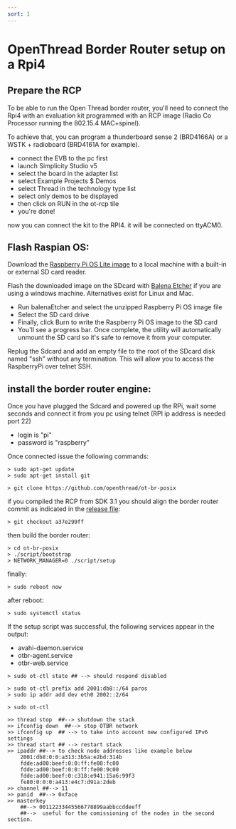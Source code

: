 ```yaml
---
sort: 1
---
```


# OpenThread Border Router setup on a Rpi4

## Prepare the RCP

To be able to run the Open Thread border router, you'll need to connect the Rpi4 with an evaluation kit programmed with an RCP image (Radio Co Processor running the 802.15.4 MAC+spinel).

To achieve that, you can program a thunderboard sense 2 (BRD4166A) or a WSTK + radioboard (BRD4161A for example).

 - connect the EVB to the pc first
 - launch Simplicity Studio v5
 - select the board in the adapter list
 - select Example Projects $ Demos
 - select Thread in the technology type list
 - select only demos to be displayed
 - then click on RUN in the ot-rcp tile
 - you're done!

now you can connect the kit to the RPI4. it will be connected on ttyACM0.


## Flash Raspian OS:

Download the [Raspberry Pi OS Lite image](https://www.raspberrypi.org/downloads/raspberry-pi-os/) to a local machine with a built-in or external SD card reader.

Flash the downloaded image on the SDcard with [Balena Etcher](https://www.balena.io/etcher/) if you are using a windows machine. Alternatives exist for Linux and Mac.

- Run balenaEtcher and select the unzipped Raspberry Pi OS image file
- Select the SD card drive
- Finally, click Burn to write the Raspberry Pi OS image to the SD card
- You'll see a progress bar. Once complete, the utility will automatically unmount the SD card so it's safe to remove it from your computer.

Replug the Sdcard and add an empty file to the root of the SDcard disk named "ssh" without any termination. This will allow you to access the RaspberryPi over telnet SSH.

## install the border router engine:

Once you have plugged the Sdcard and powered up the RPi, wait some seconds and connect it from you pc using telnet (RPI ip address is needed port 22)

- login is "pi"
- password is "raspberry"

Once connected issue the following commands:

```
> sudo apt-get update
> sudo apt-get install git
```

```
> git clone https://github.com/openthread/ot-br-posix
```

if you compiled the RCP from SDK 3.1 you should align the border router commit as indicated in the [release file](https://www.silabs.com/documents/public/release-notes/open-thread-release-notes-1.1.1.0.pdf):

```
> git checkout a37e299ff
```

then build the border router:

```
> cd ot-br-posix
> ./script/bootstrap
> NETWORK_MANAGER=0 ./script/setup
```

finally:

```
> sudo reboot now
```

after reboot:

```
> sudo systemctl status
```

If the setup script was successful, the following services appear in the output:

- avahi-daemon.service
- otbr-agent.service
- otbr-web.service

```
> sudo ot-ctl state ## --> should respond disabled
```

```
> sudo ot-ctl prefix add 2001:db8::/64 paros
> sudo ip addr add dev eth0 2002::2/64
```

```
> sudo ot-ctl

>> thread stop  ##--> shutdown the stack
>> ifconfig down  ##--> stop OTBR network
>> ifconfig up  ## --> to take into account new configured IPv6 settings
>> thread start ## --> restart stack
>> ipaddr ##--> to check node addresses like example below
	2001:db8:0:0:a313:3b5a:e2bd:314b
	fdde:ad00:beef:0:0:ff:fe00:fc00
	fdde:ad00:beef:0:0:ff:fe00:9c00
	fdde:ad00:beef:0:c318:e941:15a6:99f3
	fe80:0:0:0:a413:e4c7:d91a:2deb
>> channel ##--> 11
>> panid  ##--> 0xface
>> masterkey
	##--> 00112233445566778899aabbccddeeff   
	##-->  useful for the comissioning of the nodes in the second section.
```



 
